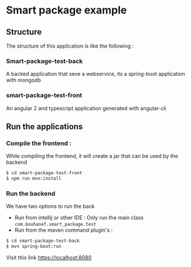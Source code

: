 # Smart package example
## Structure
The structure of this application is like the following :

### Smart-package-test-back 
A backed application that seve a webservice, its a spring-boot application with mongodb

### smart-package-test-front
An angular 2 and typescript application generated with angular-cli

## Run the applications

### Compile the frontend :
While compiling the frontend, it will create a jar that can be used by the backend

```bash
$ cd smart-package-test-front
$ npm run mvn:install
```

### Run the backend
We have two options to run the back
* Run from intellij or other IDE : Only run the main class `com.bouhanef.smart_package.test`
* Run from the maven command plugin's :

```bash
$ cd smart-package-test-back
$ mvn spring-boot:run
```

Visit this link [https://localhost:8080](https://localhost:8080)